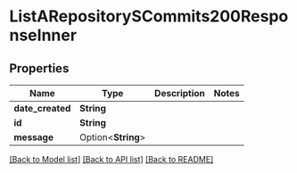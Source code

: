 # ListARepositorySCommits200ResponseInner

## Properties

Name | Type | Description | Notes
------------ | ------------- | ------------- | -------------
**date_created** | **String** |  | 
**id** | **String** |  | 
**message** | Option<**String**> |  | 

[[Back to Model list]](../README.md#documentation-for-models) [[Back to API list]](../README.md#documentation-for-api-endpoints) [[Back to README]](../README.md)


